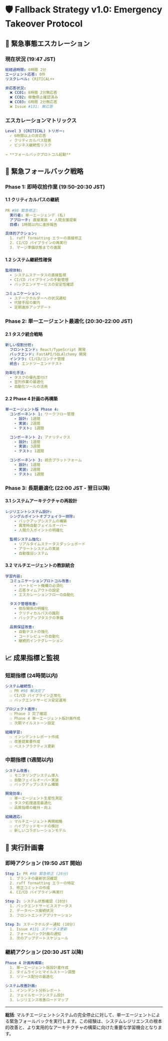 # 🛡️ Fallback Strategy v1.0: Emergency Takeover Protocol

## 🚨 緊急事態エスカレーション

### 現在状況 (19:47 JST)
```yaml
総経過時間: 6時間 2分
エージェント応答: 0件
リスクレベル: CRITICAL++

非応答状況:
  ❌ CC01: 6時間 2分無応答
  ❌ CC02: 稼働停止確認済み
  ❌ CC03: 6時間 2分無応答
  ❌ Issue #131: 無応答
```

### エスカレーションマトリックス
```yaml
Level 3 (CRITICAL) トリガー:
  ✓ 6時間以上の非応答
  ✓ クリティカルパス阻害
  ✓ ビジネス継続性リスク
  
→ **フォールバックプロトコル起動**
```

## 🎯 緊急フォールバック戦略

### Phase 1: 即時収拾作業 (19:50-20:30 JST)

#### 1.1 クリティカルパスの継続
```yaml
PR #98 緊急修正:
  実行者: 単一エージェンデ (私)
  アプローチ: 直接実装 + 人間支援提案
  目標: 1時間以内に進捗報告

具体的アクション:
  1. ruff formatting エラーの直接修正
  2. CI/CD パイプラインの再実行
  3. マージ準備状態までの進展
```

#### 1.2 システム継続性確保
```yaml
監視体制:
  - システムステータスの直接監視
  - CI/CD パイプラインの手動管理
  - バックエンドサービスの安定性確認

コミュニケーション:
  - ステークホルダーへの状況通知
  - 代替手段の案内
  - 定期進捗アップデート
```

### Phase 2: 単一エージェント最適化 (20:30-22:00 JST)

#### 2.1 タスク統合戦略
```yaml
新しい役割分担:
  フロントエンド: React/TypeScript 開発
  バックエンド: FastAPI/SQLAlchemy 開発
  インフラ: CI/CD/コンテナ管理
  統合: エンドツーエンドテスト

効率化手法:
  - タスクの優先度付け
  - 並列作業の最適化
  - 自動化ツールの活用
```

#### 2.2 Phase 4 計画の再構築
```yaml
単一エージェント版 Phase 4:
  コンポーネント 1: ワークフロー管理
    - 設計: 1週間
    - 実装: 2週間
    - テスト: 1週間

  コンポーネント 2: アナリティクス
    - 設計: 1週間
    - 実装: 3週間
    - テスト: 1週間

  コンポーネント 3: 統合プラットフォーム
    - 設計: 1週間
    - 実装: 2週間
    - テスト: 1週間
```

### Phase 3: 長期最適化 (22:00 JST - 翌日以降)

#### 3.1 システムアーキテクチャの再設計
```yaml
レジリエントシステム設計:
  シングルポイントオブフェイラー排除:
    - バックアップシステムの構築
    - 異常時自動フェイルオーバー
    - 人間介入ポイントの明確化

  監視システム強化:
    - リアルタイムステータスダッシュボード
    - アラートシステムの実装
    - 自動復旧システム
```

#### 3.2 マルチエージェントの教訓統合
```yaml
学習内容:
  コミュニケーションプロトコル改善:
    - ハートビート機構の必須化
    - 応答タイムアウトの設定
    - エスカレーションフローの自動化

  タスク管理改善:
    - 依存関係の明確化
    - クリティカルパスの識別
    - バックアップタスクの準備

  品質保証改善:
    - 自動テストの強化
    - コードレビューの自動化
    - 継続的インテグレーション
```

## 📈 成果指標と監視

### 短期指標 (24時間以内)
```yaml
システム継続性:
  ☐ PR #98 解決完了
  ☐ CI/CD パイプライン正常化
  ☐ バックエンドサービス安定運用

プロジェクト進捗:
  ☐ Phase 3 完了確認
  ☐ Phase 4 単一エージェント版計画作成
  ☐ 次期マイルストーン設定

組織学習:
  ☐ インシデントレポート作成
  ☐ 改善提案書作成
  ☐ ベストプラクティス更新
```

### 中期指標 (1週間以内)
```yaml
システム改善:
  ☐ モニタリングシステム導入
  ☐ 自動フェイルオーバー実装
  ☐ バックアップシステム構築

開発効率:
  ☐ 単一エージェント生産性測定
  ☐ タスク処理速度最適化
  ☐ 品質指標の維持・向上

組織適応:
  ☐ マルチエージェント再開戦略
  ☐ ハイブリッドモードの検討
  ☐ 新しいコラボレーションモデル
```

## 📝 実行計画書

### 即時アクション (19:50 JST 開始)
```yaml
Step 1: PR #98 緊急修正 (20分)
  1. ブランチの最新状況確認
  2. ruff formatting エラーの特定
  3. 修正コミットの作成
  4. CI/CD パイプライン再実行

Step 2: システム状態確認 (10分)
  1. バックエンドサービスステータス
  2. データベース接続状況
  3. フロントエンドアプリケーション

Step 3: ステークホルダー通知 (10分)
  1. Issue #131 ステータス更新
  2. フォールバック計画の通知
  3. 次のアップデートスケジュール
```

### 継続アクション (20:30 JST 以降)
```yaml
Phase 4 計画再構築:
  1. 単一エージェント版設計書作成
  2. タイムラインとマイルストーン調整
  3. リソース配分の最適化

システム改善計画:
  1. インシデント分析レポート
  2. フェイルセーフシステム設計
  3. レジリエンス改善ロードマップ
```

---

**総括**: マルチエージェントシステムの完全停止に対して、単一エージェントによる緊急フォールバックを実行します。この経験は、システムレジリエンスの根本的改善と、より実用的なアーキテクチャの構築に向けた重要な学習機会となります。